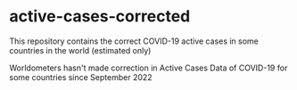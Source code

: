 # active-cases-corrected
This repository contains the correct COVID-19 active cases in some countries in the world (estimated only)

Worldometers hasn't made correction in Active Cases Data of COVID-19 for some countries since September 2022
